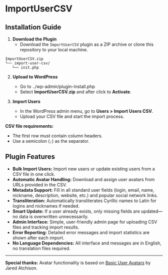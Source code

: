# ImportUserCSV

## Installation Guide

1. **Download the Plugin**
   - Download the `ImportUserCSV` plugin as a ZIP archive or clone this repository to your local machine.
```
ImportUserCSV.zip
└── import-user-csv/
   └── init.php
```

2. **Upload to WordPress**
   - Go to ../wp-admin/plugin-install.php
   - Select **ImportUserCSV.zip** and after click to **Activate**.

3. **Import Users**
   - In the WordPress admin menu, go to **Users > Import Users CSV**.
   - Upload your CSV file and start the import process.

**CSV file requirements:**
- The first row must contain column headers.
- Use a semicolon (`;`) as the separator.

## Plugin Features

- **Bulk Import Users:** Import new users or update existing users from a CSV file in one click.
- **Automatic Avatar Handling:** Download and assign user avatars from URLs provided in the CSV.
- **Metadata Support:** Fill in all standard user fields (login, email, name, nickname, description, website, etc.) and popular social network links.
- **Transliteration:** Automatically transliterates Cyrillic names to Latin for logins and nicknames if needed.
- **Smart Update:** If a user already exists, only missing fields are updated—no data is overwritten unnecessarily.
- **Admin Interface:** Simple, user-friendly admin page for uploading CSV files and tracking import results.
- **Error Reporting:** Detailed error messages and import statistics are shown after each import.
- **No Language Dependencies:** All interface and messages are in English, no translation files required.

---

**Special thanks:** Avatar functionality is based on [Basic User Avatars](https://wordpress.org/plugins/basic-user-avatars/) by Jared Atchison. 
